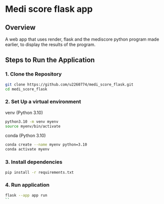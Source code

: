 # Medi score flask app

## Overview

A web app that uses render, flask and the mediscore python program made earlier, to display the results of the program.

## Steps to Run the Application

### 1. Clone the Repository

```bash
git clone https://github.com/u2260774/medi_score_flask.git
cd medi_score_flask
```

### 2. Set Up a virtual environment 

venv (Python 3.10)
```bash
python3.10 -m venv myenv
source myenv/bin/activate
```

conda (Python 3.10)
```bash
conda create --name myenv python=3.10
conda activate myenv
```

### 3. Install dependencies

```bash
pip install -r requirements.txt
```

### 4. Run application

```bash
flask --app app run
``
